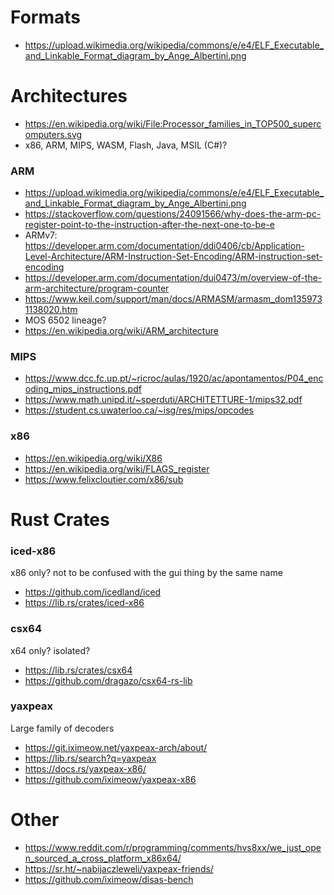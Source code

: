 # Formats

* <https://upload.wikimedia.org/wikipedia/commons/e/e4/ELF_Executable_and_Linkable_Format_diagram_by_Ange_Albertini.png>

# Architectures

* <https://en.wikipedia.org/wiki/File:Processor_families_in_TOP500_supercomputers.svg>
* x86, ARM, MIPS, WASM, Flash, Java, MSIL (C#)?

### ARM

* <https://upload.wikimedia.org/wikipedia/commons/e/e4/ELF_Executable_and_Linkable_Format_diagram_by_Ange_Albertini.png>
* <https://stackoverflow.com/questions/24091566/why-does-the-arm-pc-register-point-to-the-instruction-after-the-next-one-to-be-e>
* ARMv7: <https://developer.arm.com/documentation/ddi0406/cb/Application-Level-Architecture/ARM-Instruction-Set-Encoding/ARM-instruction-set-encoding>
* <https://developer.arm.com/documentation/dui0473/m/overview-of-the-arm-architecture/program-counter>
* <https://www.keil.com/support/man/docs/ARMASM/armasm_dom1359731138020.htm>
* MOS 6502 lineage?
* <https://en.wikipedia.org/wiki/ARM_architecture>

### MIPS

* <https://www.dcc.fc.up.pt/~ricroc/aulas/1920/ac/apontamentos/P04_encoding_mips_instructions.pdf>
* <https://www.math.unipd.it/~sperduti/ARCHITETTURE-1/mips32.pdf>
* <https://student.cs.uwaterloo.ca/~isg/res/mips/opcodes>

### x86

* <https://en.wikipedia.org/wiki/X86>
* <https://en.wikipedia.org/wiki/FLAGS_register>
* <https://www.felixcloutier.com/x86/sub>

# Rust Crates

### iced-x86

x86 only? not to be confused with the gui thing by the same name

* <https://github.com/icedland/iced>
* <https://lib.rs/crates/iced-x86>

### csx64

x64 only? isolated?

* <https://lib.rs/crates/csx64>
* <https://github.com/dragazo/csx64-rs-lib>

### yaxpeax

Large family of decoders

* <https://git.iximeow.net/yaxpeax-arch/about/>
* <https://lib.rs/search?q=yaxpeax>
* <https://docs.rs/yaxpeax-x86/>
* <https://github.com/iximeow/yaxpeax-x86>

# Other

* <https://www.reddit.com/r/programming/comments/hvs8xx/we_just_open_sourced_a_cross_platform_x86x64/>
* <https://sr.ht/~nabijaczleweli/yaxpeax-friends/>
* <https://github.com/iximeow/disas-bench>
